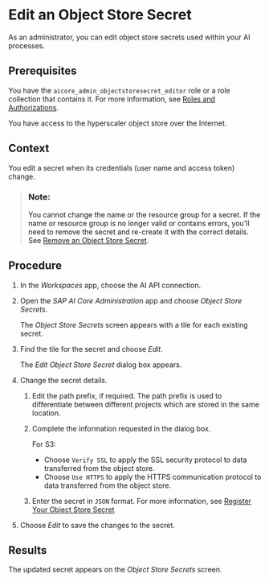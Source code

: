 <!-- loio82938a5503f44d57ae6a7019d7785821 -->

# Edit an Object Store Secret

As an administrator, you can edit object store secrets used within your AI processes.



<a name="loio82938a5503f44d57ae6a7019d7785821__prereq_v1z_23z_qxb"/>

## Prerequisites

You have the `aicore_admin_objectstoresecret_editor` role or a role collection that contains it. For more information, see [Roles and Authorizations](https://help.sap.com/docs/ai-launchpad/sap-ai-launchpad/roles-and-authorizations).

You have access to the hyperscaler object store over the Internet.



<a name="loio82938a5503f44d57ae6a7019d7785821__context_qsc_g3z_qxb"/>

## Context

You edit a secret when its credentials \(user name and access token\) change.

> ### Note:  
> You cannot change the name or the resource group for a secret. If the name or resource group is no longer valid or contains errors, you'll need to remove the secret and re-create it with the correct details. See [Remove an Object Store Secret](https://help.sap.com/docs/AI_LAUNCHPAD/92d77f26188e4582897b9106b9cb72e0/775b3068af37416caa3ac4122389ac66.html).



<a name="loio82938a5503f44d57ae6a7019d7785821__steps_zjs_g3z_qxb"/>

## Procedure

1.  In the *Workspaces* app, choose the AI API connection.

2.  Open the *SAP AI Core Administration* app and choose *Object Store Secrets*.

    The *Object Store Secrets* screen appears with a tile for each existing secret.

3.  Find the tile for the secret and choose *Edit*.

    The *Edit Object Store Secret* dialog box appears.

4.  Change the secret details.

    1.  Edit the path prefix, if required. The path prefix is used to differentiate between different projects which are stored in the same location.

    2.  Complete the information requested in the dialog box.

        For S3:

        -   Choose `Verify SSL` to apply the SSL security protocol to data transferred from the object store.
        -   Choose `Use HTTPS` to apply the HTTPS communication protocol to data transferred from the object store.

    3.  Enter the secret in `JSON` format. For more information, see [Register Your Object Store Secret](https://help.sap.com/docs/AI_CORE/2d6c5984063c40a59eda62f4a9135bee/b083d73f672c428faac3048b74733546.html)


5.  Choose *Edit* to save the changes to the secret.




<a name="loio82938a5503f44d57ae6a7019d7785821__result_wtc_h3z_qxb"/>

## Results

The updated secret appears on the *Object Store Secrets* screen.

